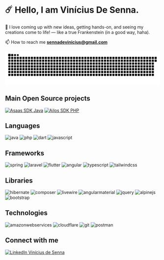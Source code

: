 # ☄️ Hello, I am Vinícius De Senna.

💙 I love coming up with new ideas, getting hands-on, and seeing my creations come to life! — like a true Frankenstein (in a good way, haha).

📫 How to reach me **sennadevinicius@gmail.com**

<picture>
  <source media="(prefers-color-scheme: dark)" srcset="https://raw.githubusercontent.com/GabrielaZanetti/GabrielaZanetti/output/github-contribution-grid-snake-dark.svg">
  <source media="(prefers-color-scheme: light)" srcset="https://raw.githubusercontent.com/GabrielaZanetti/GabrielaZanetti/output/github-contribution-grid-snake.svg">
  <img alt="github contribution grid snake animation" src="https://raw.githubusercontent.com/GabrielaZanetti/GabrielaZanetti/output/github-contribution-grid-snake.svg">
</picture>

## Main Open Source projects
[![Asaas SDK Java](https://github-readme-stats.vercel.app/api/pin/?username=ViniciusDeSenna&repo=asaas-sdk-java&theme=tokyonight&hide_border=true)](https://github.com/ViniciusDeSenna/asaas-sdk-java)
[![Ailos SDK PHP](https://github-readme-stats.vercel.app/api/pin/?username=ViniciusDeSenna&repo=ailos-sdk-php&theme=tokyonight&hide_border=true)](https://github.com/ViniciusDeSenna/ailos-sdk-php)

## Languages
<div>
  <img height="50" alt="java" src="https://cdn.jsdelivr.net/gh/devicons/devicon@latest/icons/java/java-original.svg" />
  <img height="50" alt="php" src="https://cdn.jsdelivr.net/gh/devicons/devicon@latest/icons/php/php-original.svg" />
  <img height="50" alt="dart" src="https://cdn.jsdelivr.net/gh/devicons/devicon@latest/icons/dart/dart-original.svg" />
  <img height="50" alt="javascript" src="https://cdn.jsdelivr.net/gh/devicons/devicon@latest/icons/javascript/javascript-original.svg" />
</div>

## Frameworks
<div>
  <img height="50" alt="spring" src="https://cdn.jsdelivr.net/gh/devicons/devicon@latest/icons/spring/spring-original.svg" />
  <img height="50" alt="laravel" src="https://cdn.jsdelivr.net/gh/devicons/devicon@latest/icons/laravel/laravel-original.svg" />
  <img height="50" alt="flutter" src="https://cdn.jsdelivr.net/gh/devicons/devicon@latest/icons/flutter/flutter-original.svg" />
  <img height="50" alt="angular" src="https://cdn.jsdelivr.net/gh/devicons/devicon@latest/icons/angular/angular-original.svg" />
  <img height="50" alt="typescript" src="https://cdn.jsdelivr.net/gh/devicons/devicon@latest/icons/typescript/typescript-original.svg" />
  <img height="50" alt="tailwindcss" src="https://cdn.jsdelivr.net/gh/devicons/devicon@latest/icons/tailwindcss/tailwindcss-original.svg" />
</div>

## Libraries
<div>
  <img height="50" alt="hibernate" src="https://cdn.jsdelivr.net/gh/devicons/devicon@latest/icons/hibernate/hibernate-original.svg" />
  <img height="50" alt="composer" src="https://cdn.jsdelivr.net/gh/devicons/devicon@latest/icons/composer/composer-original.svg" />
  <img height="50" alt="livewire" src="https://cdn.jsdelivr.net/gh/devicons/devicon@latest/icons/livewire/livewire-original.svg" />
  <img height="50" alt="angularmaterial" src="https://cdn.jsdelivr.net/gh/devicons/devicon@latest/icons/angularmaterial/angularmaterial-original.svg" />
  <img height="50" alt="jquery" src="https://cdn.jsdelivr.net/gh/devicons/devicon@latest/icons/jquery/jquery-original.svg" />
  <img height="50" alt="alpinejs" src="https://cdn.jsdelivr.net/gh/devicons/devicon@latest/icons/alpinejs/alpinejs-original.svg" />
  <img height="50" alt="bootstrap" src="https://cdn.jsdelivr.net/gh/devicons/devicon@latest/icons/bootstrap/bootstrap-original.svg" />
</div>


## Technologies
<div>
  <img height="50" alt="amazonwebservices" src="https://cdn.jsdelivr.net/gh/devicons/devicon@latest/icons/amazonwebservices/amazonwebservices-original-wordmark.svg" />
  <img height="50" alt="cloudflare" src="https://cdn.jsdelivr.net/gh/devicons/devicon@latest/icons/cloudflare/cloudflare-original.svg" />
  <img height="50" alt="git" src="https://cdn.jsdelivr.net/gh/devicons/devicon@latest/icons/git/git-original.svg" />
  <img height="50" alt="postman" src="https://cdn.jsdelivr.net/gh/devicons/devicon@latest/icons/postman/postman-original.svg" />
</div>


## Connect with me
<a href="https://linkedin.com/in/vinicius-de-senna" target="blank">
   <img height="50" alt="LinkedIn Vinícius de Senna" src="https://cdn.jsdelivr.net/gh/devicons/devicon@latest/icons/linkedin/linkedin-original.svg"/>
</a>
